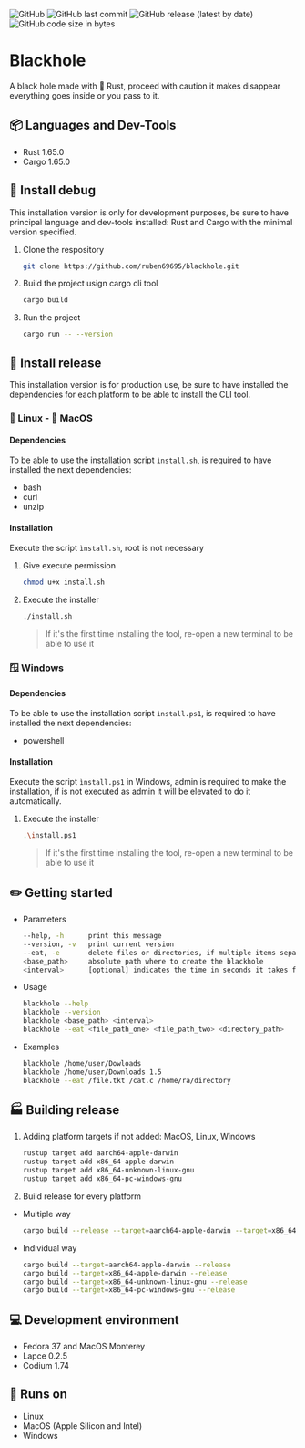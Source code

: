 ![GitHub](https://img.shields.io/github/license/ruben69695/blackhole?color=purple)
![GitHub last commit](https://img.shields.io/github/last-commit/ruben69695/blackhole)
![GitHub release (latest by date)](https://img.shields.io/github/v/release/ruben69695/blackhole?color=purple)
![GitHub code size in bytes](https://img.shields.io/github/languages/code-size/ruben69695/blackhole?color=purple)

# Blackhole
A black hole made with 🦀 Rust, proceed with caution it makes disappear everything goes inside or you pass to it.

## 📦 Languages and Dev-Tools
- Rust 1.65.0
- Cargo 1.65.0

## 🔨 Install debug
This installation version is only for development purposes, be sure to have principal language and dev-tools installed: Rust and Cargo 
with the minimal version specified.

1. Clone the respository
    ```zsh
    git clone https://github.com/ruben69695/blackhole.git
    ```

2. Build the project usign cargo cli tool
    ```zsh
    cargo build
    ```

3. Run the project
    ```zsh
    cargo run -- --version
    ```
    
## 🚀 Install release
This installation version is for production use, be sure to have installed the dependencies for each 
platform to be able to install the CLI tool.

### 🐧 Linux -  MacOS
#### Dependencies
To be able to use the installation script `ìnstall.sh`, is required to have installed the next dependencies:
- bash
- curl
- unzip

#### Installation
Execute the script `ìnstall.sh`, root is not necessary

1. Give execute permission
    ```zsh
    chmod u+x install.sh
    ```

2. Execute the installer
    ```zsh
    ./install.sh
    ```
    > If it's the first time installing the tool, re-open a new terminal to be able to use it
    
### 🪟 Windows
#### Dependencies
To be able to use the installation script `ìnstall.ps1`, is required to have installed the next dependencies:
- powershell

#### Installation
Execute the script `ìnstall.ps1` in Windows, admin is required to make the installation, if is not executed as admin it 
will be elevated to do it automatically.

1. Execute the installer
    ```zsh
    .\install.ps1
    ```
    > If it's the first time installing the tool, re-open a new terminal to be able to use it
   

## ✏️ Getting started

- Parameters
    ```zsh
    --help, -h      print this message
    --version, -v   print current version
    --eat, -e       delete files or directories, if multiple items separate them by spaces
    <base_path>     absolute path where to create the blackhole
    <interval>      [optional] indicates the time in seconds it takes for the black hole to absorb data
    ```
- Usage
    ```zsh
    blackhole --help
    blackhole --version
    blackhole <base_path> <interval>
    blackhole --eat <file_path_one> <file_path_two> <directory_path>
    ```
    
- Examples
    ```zsh
    blackhole /home/user/Dowloads
    blackhole /home/user/Downloads 1.5
    blackhole --eat /file.tkt /cat.c /home/ra/directory
    ```

## 🏭 Building release
1. Adding platform targets if not added: MacOS, Linux, Windows
    ```zsh
    rustup target add aarch64-apple-darwin
    rustup target add x86_64-apple-darwin
    rustup target add x86_64-unknown-linux-gnu
    rustup target add x86_64-pc-windows-gnu
    ```

2. Build release for every platform
- Multiple way
    ```zsh
    cargo build --release --target=aarch64-apple-darwin --target=x86_64-apple-darwin --target=x86_64-unknown-linux-gnu --target=x86_64-pc-windows-gnu
    ```

- Individual way
    ```zsh
    cargo build --target=aarch64-apple-darwin --release
    cargo build --target=x86_64-apple-darwin --release
    cargo build --target=x86_64-unknown-linux-gnu --release
    cargo build --target=x86_64-pc-windows-gnu --release
    ```


## 💻 Development environment
- Fedora 37 and MacOS Monterey
- Lapce 0.2.5
- Codium 1.74

## 🚀 Runs on
- Linux
- MacOS (Apple Silicon and Intel)
- Windows
